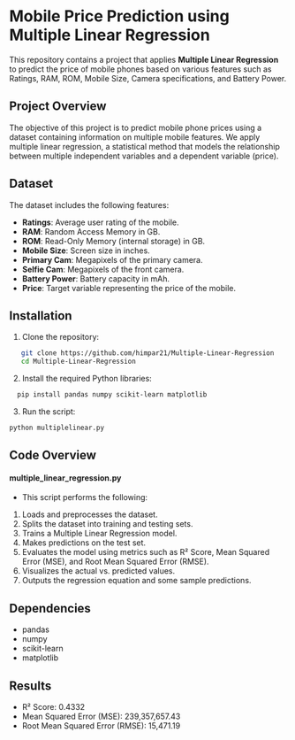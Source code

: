 # Mobile Price Prediction using Multiple Linear Regression

This repository contains a project that applies **Multiple Linear Regression** to predict the price of mobile phones based on various features such as Ratings, RAM, ROM, Mobile Size, Camera specifications, and Battery Power.

## Project Overview

The objective of this project is to predict mobile phone prices using a dataset containing information on multiple mobile features. We apply multiple linear regression, a statistical method that models the relationship between multiple independent variables and a dependent variable (price).

## Dataset

The dataset includes the following features:
- **Ratings**: Average user rating of the mobile.
- **RAM**: Random Access Memory in GB.
- **ROM**: Read-Only Memory (internal storage) in GB.
- **Mobile Size**: Screen size in inches.
- **Primary Cam**: Megapixels of the primary camera.
- **Selfie Cam**: Megapixels of the front camera.
- **Battery Power**: Battery capacity in mAh.
- **Price**: Target variable representing the price of the mobile.

## Installation

1. Clone the repository:
```bash
   git clone https://github.com/himpar21/Multiple-Linear-Regression
   cd Multiple-Linear-Regression
```   
2. Install the required Python libraries:
```bash
  pip install pandas numpy scikit-learn matplotlib
```
3. Run the script:
```bash
python multiplelinear.py
```
## Code Overview
#### multiple_linear_regression.py
- This script performs the following:
1) Loads and preprocesses the dataset.
2) Splits the dataset into training and testing sets.
3) Trains a Multiple Linear Regression model.
4) Makes predictions on the test set.
5) Evaluates the model using metrics such as R² Score, Mean Squared Error (MSE), and Root Mean Squared Error (RMSE).
6) Visualizes the actual vs. predicted values.
7) Outputs the regression equation and some sample predictions.
  
## Dependencies
- pandas
- numpy
- scikit-learn
- matplotlib

## Results
- R² Score: 0.4332
- Mean Squared Error (MSE): 239,357,657.43
- Root Mean Squared Error (RMSE): 15,471.19
